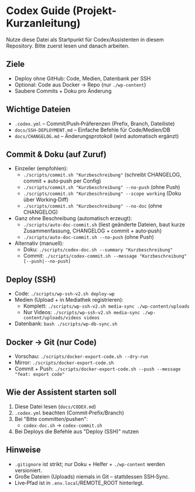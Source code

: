 # Codex Guide (Projekt-Kurzanleitung)

Nutze diese Datei als Startpunkt für Codex/Assistenten in diesem Repository. Bitte zuerst lesen und danach arbeiten.

## Ziele
- Deploy ohne GitHub: Code, Medien, Datenbank per SSH
- Optional: Code aus Docker → Repo (nur `./wp-content`)
- Saubere Commits + Doku pro Änderung

## Wichtige Dateien
- `.codex.yml` – Commit/Push‑Präferenzen (Prefix, Branch, Dateiliste)
- `docs/SSH-DEPLOYMENT.md` – Einfache Befehle für Code/Medien/DB
- `docs/CHANGELOG.md` – Änderungsprotokoll (wird automatisch ergänzt)

## Commit & Doku (auf Zuruf)
- Einzeiler (empfohlen):
  - `./scripts/commit.sh "Kurzbeschreibung"`  (schreibt CHANGELOG, commit + auto‑push per Config)
  - `./scripts/commit.sh "Kurzbeschreibung" --no-push`  (ohne Push)
  - `./scripts/commit.sh "Kurzbeschreibung" --scope working`  (Doku über Working‑Diff)
  - `./scripts/commit.sh "Kurzbeschreibung" --no-doc`  (ohne CHANGELOG)
- Ganz ohne Beschreibung (automatisch erzeugt):
  - `./scripts/auto-doc-commit.sh`  (liest geänderte Dateien, baut kurze Zusammenfassung, CHANGELOG + commit + auto‑push)
  - `./scripts/auto-doc-commit.sh --no-push`  (ohne Push)
- Alternativ (manuell):
  - Doku: `./scripts/codex-doc.sh --summary "Kurzbeschreibung"`
  - Commit: `./scripts/codex-commit.sh --message "Kurzbeschreibung" [--push|--no-push]`

## Deploy (SSH)
- Code: `./scripts/wp-ssh-v2.sh deploy-wp`
- Medien (Upload + in Mediathek registrieren):
  - Komplett: `./scripts/wp-ssh-v2.sh media-sync ./wp-content/uploads`
  - Nur Videos: `./scripts/wp-ssh-v2.sh media-sync ./wp-content/uploads/videos videos`
- Datenbank: `bash ./scripts/wp-db-sync.sh`

## Docker → Git (nur Code)
- Vorschau: `./scripts/docker-export-code.sh --dry-run`
- Mirror: `./scripts/docker-export-code.sh`
- Commit + Push: `./scripts/docker-export-code.sh --push --message "feat: export code"`

## Wie der Assistent starten soll
1) Diese Datei lesen (`docs/CODEX.md`)
2) `.codex.yml` beachten (Commit‑Prefix/Branch)
3) Bei "Bitte committen/pushen":
   - `codex-doc.sh` → `codex-commit.sh`
4) Bei Deploys die Befehle aus "Deploy (SSH)" nutzen

## Hinweise
- `.gitignore` ist strikt; nur Doku + Helfer + `./wp-content` werden versioniert.
- Große Dateien (Uploads) niemals in Git – stattdessen SSH‑Sync.
- Live‑Pfad ist in `.env.local`/REMOTE_ROOT hinterlegt.
